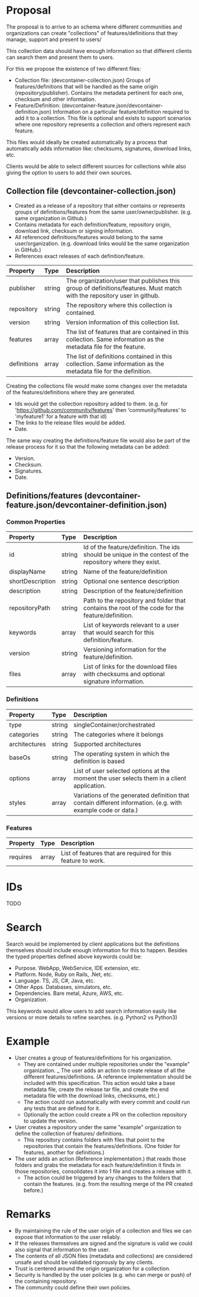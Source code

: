 # Proposal

The proposal is to arrive to an schema where different communities and organizations can create "collections" of features/definitions that they manage, support and present to users/

This collection data should have enough information so that different clients can search them and present them to users.

For this we propose the existence of two different files:
- Collection file: (devcontainer-collection.json) Groups of features/definitions that will be handled as the same origin (repository/publisher). Contains the metadata pertinent for each one, checksum and other information.
- Feature/Definition: (devcontainer-feature.json/devcontainer-definition.json) Information on a particular feature/definition required to add it to a collection. This file is optional and exists to support scenarios where one repository represents a collection and others represent each feature.

This files would ideally be created automatically by a process that automatically adds information like: checksums, signatures, download links, etc.

Clients would be able to select different sources for collections while also giving the option to users to add their own sources.

## Collection file (devcontainer-collection.json)

- Created as a release of a repository that either contains or represents groups of definitions/features from the same user/owner/publisher. (e.g. same organization in Github.)
- Contains metadata for each definition/feature, repository origin, download link, checksum or signing information.
- All referenced definitions/features would belong to the same user/organization. (e.g. download links would be the same organization in GitHub.)
- References exact releases of each definition/feature.

| Property | Type | Description |
| :--- | :--- | :--- |
| publisher | string | The organization/user that publishes this group of definitions/features. Must match with the repository user in github.|
| repository | string | The repository where this collection is contained.|
| version | string | Version information of this collection list.|
| features | array | The list of features that are contained in this collection. Same information as the metadata file for the feature.|
| definitions | array | The list of definitions contained in this collection. Same information as the metadata file for the definition.|

Creating the collections file would make some changes over the metadata of the features/definitions where they are generated.

- Ids would get the collection repository added to them. (e.g. for 'https://github.com/community/features' then 'community/features' to 'myfeature1' for a feature with that id)
- The links to the release files would be added.
- Date.

The same way creating the definitions/feature file would also be part of the release process for it so that the following metadata can be added:
- Version.
- Checksum.
- Signatures.
- Date.

## Definitions/features (devcontainer-feature.json/devcontainer-definition.json)

### Common Properties

| Property | Type | Description |
| :--- | :--- | :--- |
| id | string | Id of the feature/definition. The ids should be unique in the contest of the repository where they exist. |
| displayName | string | Name of the feature/definition |
| shortDescription | string | Optional one sentence description |
| description | string | Description of the feature/definition |
| repositoryPath | string | Path to the repository and folder that contains the root of the code for the feature/definition. |
| keywords | array | List of keywords relevant to a user that would search for this definition/feature. |
| version | string | Versioning information for the feature/definition. |
| files | array | List of links for the download files with checksums and optional signature information. |

### Definitions

| Property | Type | Description |
| :--- | :--- | :--- |
| type | string | singleContainer/orchestrated |
| categories | string | The categories where it belongs |
| architectures | string | Supported architectures |
| baseOs | string | The operating system in which the definition is based |
| options | array | List of user selected options at the moment the user selects them in a client application. |
| styles | array | Variations of the generated definition that contain different information. (e.g. with example code or data.) |

### Features

| Property | Type | Description |
|:--- |:--- |:--- |
| requires | array | List of features that are required for this feature to work. |

# IDs

TODO

# Search

Search would be implemented by client applications but the definitions themselves should include enough information for this to happen. Besides the typed properties defined above keywords could be:

- Purpose. WebApp, WebService, IDE extension, etc.
- Platform. Node, Ruby on Rails, .Net, etc.
- Language. TS, JS, C#, Java, etc.
- Other Apps. Databases, simulators, etc.
- Dependencies. Bare metal, Azure, AWS, etc.
- Organization. 

This keywords would allow users to add search information easily like versions or more details to refine searches. (e.g. Python2 vs Python3)

# Example

- User creates a group of features/definitions for his organization.
  - They are contained under multiple repositories under the "example" organization.
_ The user adds an action to create release of all the different features/definitions. (A reference implementation should be included with this specification. This action would take a base metadata file, create the release tar file, and create the end metadata file with the download links, checksums, etc.)
  - The action could run automatically with every commit and could run any tests that are defined for it.
  - Optionally the action could create a PR on the collection repository to update the version.
- User creates a repository under the same "example" organization to define the collection of features/ definitions.
  - This repository contains folders with files that point to the repositories that contain the features/definitions. (One folder for features, another for definitions.)
- The user adds an action (Reference implementation.) that reads those folders and grabs the metadata for each feature/definition it finds in those repositories, consolidates it into 1 file and creates a release with it.
  - The action could be triggered by any changes to the folders that contain the features. (e.g. from the resulting merge of the PR created before.)

# Remarks

- By maintaining the rule of the user origin of a collection and files we can expose that information to the user reliably.
- If the releases themselves are signed and the signature is valid we could also signal that information to the user.
- The contents of all JSON files (metadata and collections) are considered unsafe and should be validated rigorously by any clients.
- Trust is centered around the origin organization for a collection.
- Security is handled by the user policies (e.g. who can merge or push) of the containing repository.
- The community could define their own policies.